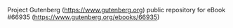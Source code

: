 Project Gutenberg (https://www.gutenberg.org) public repository for
eBook #66935 (https://www.gutenberg.org/ebooks/66935)
